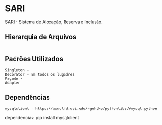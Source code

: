 # SARI
SARI - Sistema de Alocação, Reserva e Inclusão.

## Hierarquia de Arquivos
```text
```

## Padrões Utilizados
```
Singleton - 
Decorator - Em todos os lugadres
Façade - 
Adapter

```

## Dependências
```text
mysqlclient - https://www.lfd.uci.edu/~gohlke/pythonlibs/#mysql-python
```
dependencias: pip install mysqlclient

